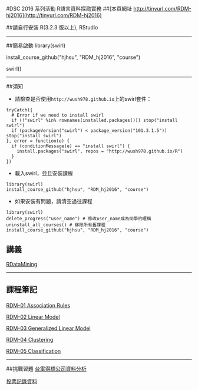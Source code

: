 #DSC 2016 系列活動 R語言資料探勘實務 
##[本頁網址 http://tinyurl.com/RDM-hj2016](http://tinyurl.com/RDM-hj2016) <p>
##請自行安裝 R(3.2.3 版以上), RStudio

---
##簡易啟動
library(swirl) <p>
install_course_github("hjhsu", "RDM_hj2016", "course") <p>
swirl()

---
##須知
- 請檢查是否使用`http://wush978.github.io`上的swirl套件：

```
tryCatch({
  # Error if we need to install swirl
  if (!"swirl" %in% rownames(installed.packages())) stop("install swirl")
  if (packageVersion("swirl") < package_version("101.3.1.5")) stop("install swirl")
}, error = function(e) {
  if (conditionMessage(e) == "install swirl") {
    install.packages("swirl", repos = "http://wush978.github.io/R")
  }
})
```

- 載入swirl，並且安裝課程
```
library(swirl)
install_course_github("hjhsu", "RDM_hj2016", "course")
```

- 如果安裝有問題，請清空過往課程
```
library(swirl)
delete_progress("user_name") # 修改user_name成為同學的暱稱
uninstall_all_courses() # 移除所有舊課程
install_course_github("hjhsu", "RDM_hj2016", "course")
```
## 講義
[RDataMining](https://hjhsu.github.io/RDM_hj2016/RDataMining.pdf)

---
## 課程筆記 <p>
[RDM-01 Association Rules](https://hjhsu.github.io/RDM_hj2016/note/RDM-01-Association-Rule.html) <p>
[RDM-02 Linear Model](https://hjhsu.github.io/RDM_hj2016/note/RDM-02-Supervised-Learning-01-Linear-Model.html) <p>
[RDM-03 Generalized Linear Model](https://hjhsu.github.io/RDM_hj2016/note/RDM-03-Supervised-Learning-02-Generalized-Linear-Model.html) <p>
[RDM-04 Clustering](https://hjhsu.github.io/RDM_hj2016/note/RDM-04-Unsupervised-Learning-Clustering.html) <p>
[RDM-05 Classification](https://hjhsu.github.io/RDM_hj2016/note/RDM-05-Classification.html) <p>

---
##挑戰習題
[台電得標公司資料分析](https://johnsonhsieh.github.io//DSC2016-R/example/R-Clustering-Taipower.html) <p>
[投票記錄資料](https://johnsonhsieh.github.io//DSC2016-R/example/R-Classification-primary.html)

